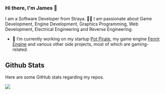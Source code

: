 ### Hi there, I'm James 👋

I am a Software Developer from Straya. 🦘🐨
I am passionate about Game Development, Engine Development, Graphics Programming, Web Development, Electrical Engineering and Reverse Engineering.

- 🔭 I’m currently working on my startup [Pot Pirate](https://www.potpirate.com.au/), my game engine [Fenrir Engine](https://github.com/Wolfleader101/FenrirEngine) and various other side projects, most of which are gaming-related.

## Github Stats

Here are some GitHub stats regarding my repos.

<a href="https://github.com/anuraghazra/github-readme-stats">
  <img align="center" src="https://github-readme-stats.vercel.app/api?username=wolfleader101&show_icons=true&count_private=true&theme=bear" />
</a>
